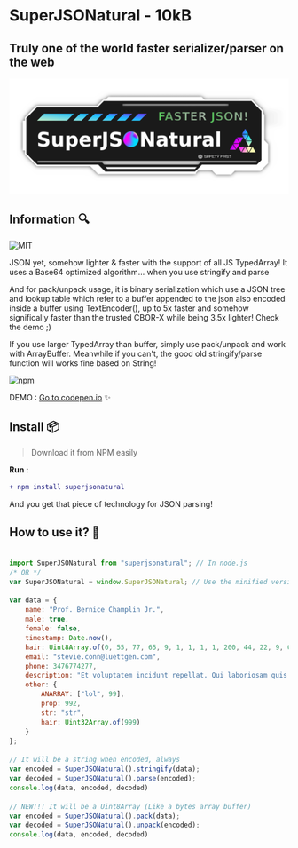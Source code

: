 # SuperJSONatural - 10kB
## Truly one of the world faster serializer/parser on the web

![SuperJSONatural branding logo](https://raw.githubusercontent.com/pixa-pics/SuperJSONatural/main/Branding.png)

## Information :mag:

![MIT](https://img.shields.io/badge/license-MIT-green)

JSON yet, somehow lighter & faster with the support of all JS TypedArray! It uses a Base64 optimized algorithm... when you use stringify and parse

And for pack/unpack usage, it is binary serialization which use a JSON tree and lookup table which refer to a buffer appended to the json also encoded inside a buffer using TextEncoder(), up to 5x faster and somehow significally faster than the trusted CBOR-X while being 3.5x lighter! Check the demo ;)

If you use larger TypedArray than buffer, simply use pack/unpack and work with ArrayBuffer.
Meanwhile if you can't, the good old stringify/parse function will works fine based on String!
 
![npm](https://img.shields.io/npm/dw/superjsonatural?label=NPM%20DOWNLOAD&logo=NPM)
 
DEMO : [Go to codepen.io](https://codepen.io/vipertechofficial/pen/jOpyNZy) :sparkles:


## Install :package:

> Download it from NPM easily

**Run :**


```diff 
+ npm install superjsonatural
```

And you get that piece of technology for JSON parsing!

## How to use it? :wrench:

```JavaScript

import SuperJSONatural from "superjsonatural"; // In node.js
/* OR */
var SuperJSONatural = window.SuperJSONatural; // Use the minified version for browser (> safari 10 & > Chrome 51)

var data = {
    name: "Prof. Bernice Champlin Jr.",
    male: true,
    female: false,
    timestamp: Date.now(),
    hair: Uint8Array.of(0, 55, 77, 65, 9, 1, 1, 1, 1, 200, 44, 22, 9, 0),
    email: "stevie.conn@luettgen.com",
    phone: 3476774277,
    description: "Et voluptatem incidunt repellat. Qui laboriosam quis accusamus optio sed. Non qui qui quasi aliquid.",
	other: {
		ANARRAY: ["lol", 99],
		prop: 992,
		str: "str",
		hair: Uint32Array.of(999)
	}
};

// It will be a string when encoded, always
var encoded = SuperJSONatural().stringify(data);
var decoded = SuperJSONatural().parse(encoded);
console.log(data, encoded, decoded)

// NEW!!! It will be a Uint8Array (Like a bytes array buffer)
var encoded = SuperJSONatural().pack(data);
var decoded = SuperJSONatural().unpack(encoded);
console.log(data, encoded, decoded)

```
